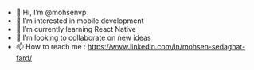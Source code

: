 - 👋 Hi, I’m @mohsenvp
- 👀 I’m interested in mobile development
- 🌱 I’m currently learning React Native
- 💞️ I’m looking to collaborate on new ideas
- 📫 How to reach me : https://www.linkedin.com/in/mohsen-sedaghat-fard/

<!---
mohsenvp/mohsenvp is a ✨ special ✨ repository because its `README.md` (this file) appears on your GitHub profile.
You can click the Preview link to take a look at your changes.
--->
